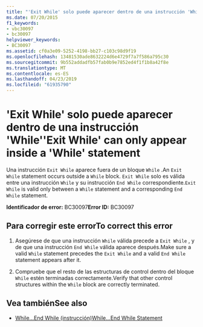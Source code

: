```yaml
---
title: "'Exit While' solo puede aparecer dentro de una instrucción 'While'"
ms.date: 07/20/2015
f1_keywords:
- vbc30097
- bc30097
helpviewer_keywords:
- BC30097
ms.assetid: cf0a3e09-5252-4198-bb27-c103c98d9f19
ms.openlocfilehash: 13481530ade8632224d6e4729f7a7f586a795c30
ms.sourcegitcommit: 9b552addadfb57fab0b9e7852ed4f1f1b8a42f8e
ms.translationtype: MT
ms.contentlocale: es-ES
ms.lasthandoff: 04/23/2019
ms.locfileid: "61935790"
---
```

# <a name="exit-while-can-only-appear-inside-a-while-statement"></a><span data-ttu-id="7a500-102">'Exit While' solo puede aparecer dentro de una instrucción 'While'</span><span class="sxs-lookup"><span data-stu-id="7a500-102">'Exit While' can only appear inside a 'While' statement</span></span>
<span data-ttu-id="7a500-103">Una instrucción `Exit While` aparece fuera de un bloque `While` .</span><span class="sxs-lookup"><span data-stu-id="7a500-103">An `Exit While` statement occurs outside a `While` block.</span></span> <span data-ttu-id="7a500-104">`Exit While` solo es válida entre una instrucción `While` y su instrucción `End While` correspondiente.</span><span class="sxs-lookup"><span data-stu-id="7a500-104">`Exit While` is valid only between a `While` statement and a corresponding `End While` statement.</span></span>  
  
 <span data-ttu-id="7a500-105">**Identificador de error:** BC30097</span><span class="sxs-lookup"><span data-stu-id="7a500-105">**Error ID:** BC30097</span></span>  
  
## <a name="to-correct-this-error"></a><span data-ttu-id="7a500-106">Para corregir este error</span><span class="sxs-lookup"><span data-stu-id="7a500-106">To correct this error</span></span>  
  
1. <span data-ttu-id="7a500-107">Asegúrese de que una instrucción `While` válida precede a `Exit While` , y de que una instrucción `End While` válida aparece después.</span><span class="sxs-lookup"><span data-stu-id="7a500-107">Make sure a valid `While` statement precedes the `Exit While` and a valid `End While` statement appears after it.</span></span>  
  
2. <span data-ttu-id="7a500-108">Compruebe que el resto de las estructuras de control dentro del bloque `While` estén terminadas correctamente.</span><span class="sxs-lookup"><span data-stu-id="7a500-108">Verify that other control structures within the `While` block are correctly terminated.</span></span>  
  
## <a name="see-also"></a><span data-ttu-id="7a500-109">Vea también</span><span class="sxs-lookup"><span data-stu-id="7a500-109">See also</span></span>

- [<span data-ttu-id="7a500-110">While...End While (instrucción)</span><span class="sxs-lookup"><span data-stu-id="7a500-110">While...End While Statement</span></span>](../../visual-basic/language-reference/statements/while-end-while-statement.md)
